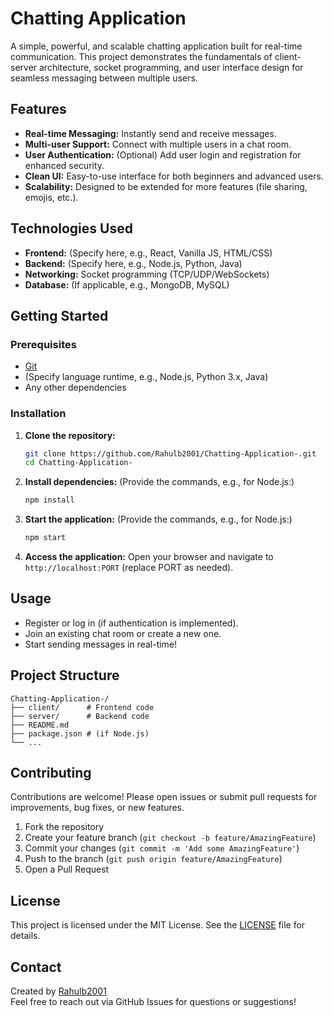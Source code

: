 # Chatting Application

A simple, powerful, and scalable chatting application built for real-time communication. This project demonstrates the fundamentals of client-server architecture, socket programming, and user interface design for seamless messaging between multiple users.

## Features

- **Real-time Messaging:** Instantly send and receive messages.
- **Multi-user Support:** Connect with multiple users in a chat room.
- **User Authentication:** (Optional) Add user login and registration for enhanced security.
- **Clean UI:** Easy-to-use interface for both beginners and advanced users.
- **Scalability:** Designed to be extended for more features (file sharing, emojis, etc.).

## Technologies Used

- **Frontend:** (Specify here, e.g., React, Vanilla JS, HTML/CSS)
- **Backend:** (Specify here, e.g., Node.js, Python, Java)
- **Networking:** Socket programming (TCP/UDP/WebSockets)
- **Database:** (If applicable, e.g., MongoDB, MySQL)

## Getting Started

### Prerequisites

- [Git](https://git-scm.com/)
- (Specify language runtime, e.g., Node.js, Python 3.x, Java)
- Any other dependencies

### Installation

1. **Clone the repository:**
   ```bash
   git clone https://github.com/Rahulb2001/Chatting-Application-.git
   cd Chatting-Application-
   ```

2. **Install dependencies:**
   (Provide the commands, e.g., for Node.js:)
   ```bash
   npm install
   ```

3. **Start the application:**
   (Provide the commands, e.g., for Node.js:)
   ```bash
   npm start
   ```

4. **Access the application:**
   Open your browser and navigate to `http://localhost:PORT` (replace PORT as needed).

## Usage

- Register or log in (if authentication is implemented).
- Join an existing chat room or create a new one.
- Start sending messages in real-time!

## Project Structure

```
Chatting-Application-/
├── client/      # Frontend code
├── server/      # Backend code
├── README.md
├── package.json # (if Node.js)
└── ...
```

## Contributing

Contributions are welcome! Please open issues or submit pull requests for improvements, bug fixes, or new features.

1. Fork the repository
2. Create your feature branch (`git checkout -b feature/AmazingFeature`)
3. Commit your changes (`git commit -m 'Add some AmazingFeature'`)
4. Push to the branch (`git push origin feature/AmazingFeature`)
5. Open a Pull Request

## License

This project is licensed under the MIT License. See the [LICENSE](LICENSE) file for details.

## Contact

Created by [Rahulb2001](https://github.com/Rahulb2001)  
Feel free to reach out via GitHub Issues for questions or suggestions!

